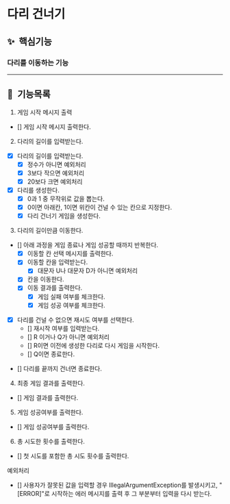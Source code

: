 # 다리 건너기

## ✨ &nbsp;핵심기능

### 다리를 이동하는 기능

---

## 📌 &nbsp;기능목록

1. 게임 시작 메시지 출력

- [] 게임 시작 메시지 출력한다.

2. 다리의 길이를 입력받는다.

- [x] 다리의 길이를 입력받는다.
    - [x] 정수가 아니면 예외처리
    - [x] 3보다 작으면 예외처리
    - [x] 20보다 크면 예외처리
- [x] 다리를 생성한다.
    - [x] 0과 1 중 무작위로 값을 뽑는다.
    - [x] 0이면 아래칸, 1이면 위칸이 건널 수 있는 칸으로 지정한다.
    - [x] 다리 건너기 게임을 생성한다.

3. 다리의 길이만큼 이동한다.

- [] 아래 과정을 게임 종료나 게임 성공할 때까지 반복한다.
    - [x] 이동할 칸 선택 메시지를 출력한다.
    - [x] 이동할 칸을 입력받는다.
        - [x] 대문자 U나 대문자 D가 아니면 예외처리
    - [x] 칸을 이동한다.
    - [x] 이동 결과를 출력한다.
        - [x] 게임 실패 여부를 체크한다.
        - [x] 게임 성공 여부를 체크한다.
- [x] 다리를 건널 수 없으면 재시도 여부를 선택한다.
    - [] 재시작 여부를 입력받는다.
    - [] R 이거나 Q가 아니면 예외처리
    - [] R이면 이전에 생성한 다리로 다시 게임을 시작한다.
    - [] Q이면 종료한다.
- [] 다리를 끝까지 건너면 종료한다.

4. 최종 게임 결과를 출력한다.

- [] 게임 결과를 출력한다.

5. 게임 성공여부를 출력한다.

- [] 게임 성공여부를 출력한다.

6. 총 시도한 횟수를 출력한다.

- [] 첫 시도를 포함한 총 시도 횟수를 출력한다.

예외처리

- [] 사용자가 잘못된 값을 입력할 경우 IllegalArgumentException를 발생시키고, "[ERROR]"로 시작하는 에러 메시지를 출력 후 그 부분부터 입력을 다시 받는다.